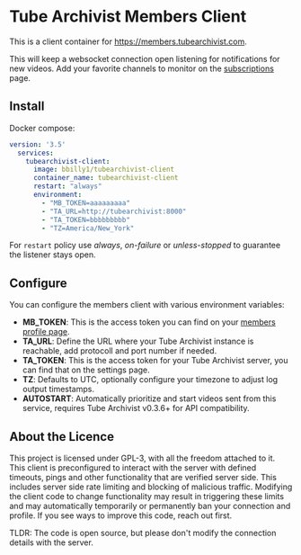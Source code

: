 # Tube Archivist Members Client
This is a client container for https://members.tubearchivist.com.

This will keep a websocket connection open listening for notifications for new videos. Add your favorite channels to monitor on the [subscriptions](https://members.tubearchivist.com/subscriptions/) page.

## Install
Docker compose:
```yml
version: '3.5'
  services:
    tubearchivist-client:
      image: bbilly1/tubearchivist-client
      container_name: tubearchivist-client
      restart: "always"
      environment:
        - "MB_TOKEN=aaaaaaaaa"
        - "TA_URL=http://tubearchivist:8000"
        - "TA_TOKEN=bbbbbbbbb"
        - "TZ=America/New_York"
```

For `restart` policy use *always*, *on-failure* or *unless-stopped* to guarantee the listener stays open.

## Configure
You can configure the members client with various environment variables:
- **MB_TOKEN**: This is the access token you can find on your [members profile page](https://members.tubearchivist.com/profile/).
- **TA_URL**: Define the URL where your Tube Archivist instance is reachable, add protocoll and port number if needed.
- **TA_TOKEN**: This is the access token for your Tube Archivist server, you can find that on the settings page.
- **TZ**: Defaults to UTC, optionally configure your timezone to adjust log output timestamps.
- **AUTOSTART**: Automatically prioritize and start videos sent from this service, requires Tube Archivist v0.3.6+ for API compatibility.

## About the Licence
This project is licensed under GPL-3, with all the freedom attached to it. This client is preconfigured to interact with the server with defined timeouts, pings and other functionality that are verified server side. This includes server side rate limiting and blocking of malicious traffic. Modifying the client code to change functionality may result in triggering these limits and may automatically temporarily or permanently ban your connection and profile. If you see ways to improve this code, reach out first.

TLDR: The code is open source, but please don't modify the connection details with the server.
